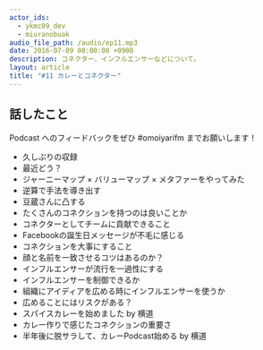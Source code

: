 ```yaml
---
actor_ids:
  - ykmc09_dev
  - miuranobuak
audio_file_path: /audio/ep11.mp3
date: 2016-07-09 00:00:00 +0900
description: コネクター、インフルエンサーなどについて。
layout: article
title: "#11 カレーとコネクター"
---
```


## 話したこと
Podcast へのフィードバックをぜひ #omoiyarifm までお願いします！

- 久しぶりの収録
- 最近どう？
- ジャーニーマップ × バリューマップ × メタファーをやってみた
- 逆算で手法を導き出す
- 豆蔵さんに凸する
- たくさんのコネクションを持つのは良いことか
- コネクターとしてチームに貢献できること
- Facebookの誕生日メッセージが不毛に感じる
- コネクションを大事にすること
- 顔と名前を一致させるコツはあるのか？
- インフルエンサーが流行を一過性にする
- インフルエンサーを制御できるか
- 組織にアイディアを広める時にインフルエンサーを使うか
- 広めることにはリスクがある？
- スパイスカレーを始めました by 横道
- カレー作りで感じたコネクションの重要さ
- 半年後に脱サラして、カレーPodcast始める by 横道